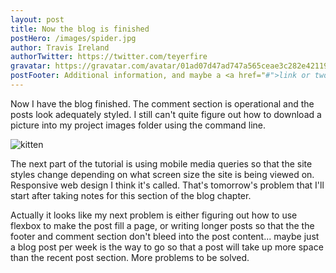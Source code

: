 ```yaml
---
layout: post
title: Now the blog is finished
postHero: /images/spider.jpg
author: Travis Ireland
authorTwitter: https://twitter.com/teyerfire
gravatar: https://gravatar.com/avatar/01ad07d47ad747a565ceae3c282e42119541f726a9c8162e792d92f62e88cb81
postFooter: Additional information, and maybe a <a href="#">link or two</a>
---
```


Now I have the blog finished. The comment section is operational and the posts look adequately styled. I still can't quite figure out how to download a picture into my project images folder using the command line.

<img class="pull-left" src="https://placekitten.com/400/200" alt="kitten">

The next part of the tutorial is using mobile media queries so that the site styles change depending on what screen size the site is being viewed on. Responsive web design I think it's called. That's tomorrow's problem that I'll start after taking notes for this section of the blog chapter.

Actually it looks like my next problem is either figuring out how to use flexbox to make the post fill a page, or writing longer posts so that the the footer and comment section don't bleed into the post content... maybe just a blog post per week is the way to go so that a post will take up more space than the recent post section. More problems to be solved.
